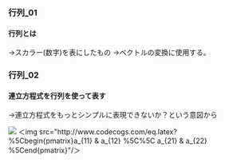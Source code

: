 ### 行列_01
#### 行列とは
→スカラー(数字)を表にしたもの
→ベクトルの変換に使用する。

### 行列_02
#### 連立方程式を行列を使って表す
→連立方程式をもっとシンプルに表現できないか？という意図から

<img src="https://latex.codecogs.com/gif.latex?\Cbegin{pmatrix}a_{11} & a_{12} %5C%5C a_{21} & a_{22} Cend{pmatrix}"/>
＜img src="http://www.codecogs.com/eq.latex? %5Cbegin{pmatrix}a_{11} & a_{12} %5C%5C a_{21} & a_{22} %5Cend{pmatrix}"/＞
